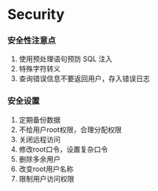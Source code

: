 # Security

### 安全性注意点

1. 使用预处理语句预防 SQL 注入
2. 特殊字符转义
3. 查询错误信息不要返回用户，存入错误日志

### 安全设置

1. 定期备份数据
2. 不给用户root权限，合理分配权限
3. 关闭远程访问
4. 修改root口令，设置复杂口令
5. 删除多余用户
6. 改变root用户名称
7. 限制用户访问权限

